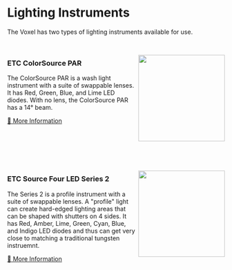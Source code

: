 # Lighting Instruments
The Voxel has two types of lighting instruments available for use.

&nbsp;


<img align="right" height="200" src="https://etc.widen.net/content/pqeichducn/png/ColorSource_PAR_Lime.png?collectionShareName=135tit0n&x.app=portals&x.portal_shortcode=wjq8djnw&w=600">

### ETC ColorSource PAR
The ColorSource PAR is a wash light instrument with a suite of swappable lenses. It has Red, Green, Blue, and Lime LED diodes. With no lens, the ColorSource PAR has a 14&deg; beam.

[🔗 More Information](lx-colorsource-par.md)

&nbsp;

&nbsp;

&nbsp;

<img align="right" height="200" src="https://etc.widen.net/content/abn1yvu6tf/png/S4LED_Series2_Lustr_14.png?collectionShareName=n1nmxur7&x.app=portals&x.portal_shortcode=wjq8djnw&w=600">

### ETC Source Four LED Series 2

The Series 2 is a profile instrument with a suite of swappable lenses. A "profile" light can create hard-edged lighting areas that can be shaped with shutters on 4 sides. It has Red, Amber, Lime, Green, Cyan, Blue, and Indigo LED diodes and thus can get very close to matching a traditional tungsten instruemnt.

[🔗 More Information](lx-series-2.md)
